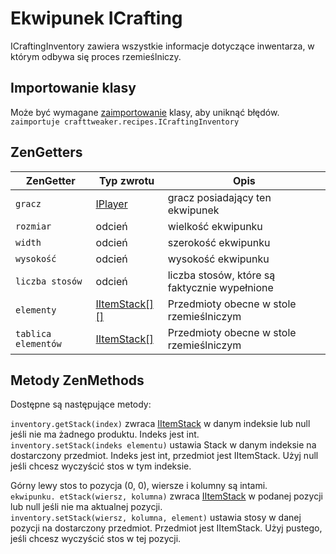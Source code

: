 # Ekwipunek ICrafting

ICraftingInventory zawiera wszystkie informacje dotyczące inwentarza, w którym odbywa się proces rzemieślniczy.

## Importowanie klasy

Może być wymagane [zaimportowanie](/AdvancedFunctions/Import/) klasy, aby uniknąć błędów.  
`zaimportuje crafttweaker.recipes.ICraftingInventory`

## ZenGetters

| ZenGetter           | Typ zwrotu                                   | Opis                                          |
| ------------------- | -------------------------------------------- | --------------------------------------------- |
| `gracz`             | [IPlayer](/Vanilla/Players/IPlayer/)         | gracz posiadający ten ekwipunek               |
| `rozmiar`           | odcień                                       | wielkość ekwipunku                            |
| `width`             | odcień                                       | szerokość ekwipunku                           |
| `wysokość`          | odcień                                       | wysokość ekwipunku                            |
| `liczba stosów`     | odcień                                       | liczba stosów, które są faktycznie wypełnione |
| `elementy`          | [IItemStack[][]](/Vanilla/Items/IItemStack/) | Przedmioty obecne w stole rzemieślniczym      |
| `tablica elementów` | [IItemStack[]](/Vanilla/Items/IItemStack/)   | Przedmioty obecne w stole rzemieślniczym      |

## Metody ZenMethods

Dostępne są następujące metody:

`inventory.getStack(index)` zwraca [IItemStack](/Vanilla/Items/IItemStack/) w danym indeksie lub null jeśli nie ma żadnego produktu. Indeks jest int.  
`inventory.setStack(indeks elementu)` ustawia Stack w danym indeksie na dostarczony przedmiot. Indeks jest int, przedmiot jest IItemStack. Użyj null jeśli chcesz wyczyścić stos w tym indeksie.

Górny lewy stos to pozycja (0, 0), wiersze i kolumny są intami.  
`ekwipunku. etStack(wiersz, kolumna)` zwraca [IItemStack](/Vanilla/Items/IItemStack/) w podanej pozycji lub null jeśli nie ma aktualnej pozycji.  
`inventory.setStack(wiersz, kolumna, element)` ustawia stosy w danej pozycji na dostarczony przedmiot. Przedmiot jest IItemStack. Użyj pustego, jeśli chcesz wyczyścić stos w tej pozycji.